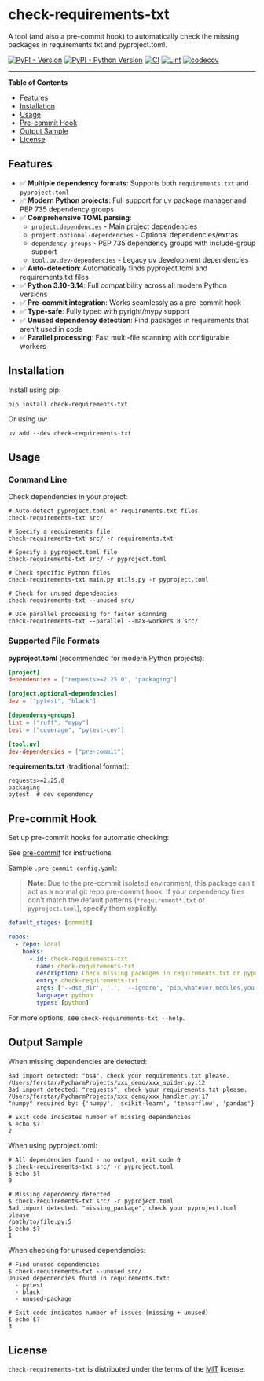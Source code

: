 # check-requirements-txt

A tool (and also a pre-commit hook) to automatically check the missing packages in requirements.txt and pyproject.toml.

[![PyPI - Version](https://img.shields.io/pypi/v/check-requirements-txt.svg)](https://pypi.org/project/check-requirements-txt)
[![PyPI - Python Version](https://img.shields.io/pypi/pyversions/check-requirements-txt.svg)](https://pypi.org/project/check-requirements-txt)
[![CI](https://github.com/ferstar/check-requirements-txt/workflows/CI/badge.svg)](https://github.com/ferstar/check-requirements-txt/actions/workflows/ci.yml)
[![Lint](https://github.com/ferstar/check-requirements-txt/workflows/Lint/badge.svg)](https://github.com/ferstar/check-requirements-txt/actions/workflows/lint.yml)
[![codecov](https://codecov.io/gh/ferstar/check-requirements-txt/branch/master/graph/badge.svg)](https://codecov.io/gh/ferstar/check-requirements-txt)

-----

**Table of Contents**

- [Features](#features)
- [Installation](#installation)
- [Usage](#usage)
- [Pre-commit Hook](#pre-commit-hook)
- [Output Sample](#output-sample)
- [License](#license)

## Features

- ✅ **Multiple dependency formats**: Supports both `requirements.txt` and `pyproject.toml`
- ✅ **Modern Python projects**: Full support for uv package manager and PEP 735 dependency groups
- ✅ **Comprehensive TOML parsing**:
  - `project.dependencies` - Main project dependencies
  - `project.optional-dependencies` - Optional dependencies/extras
  - `dependency-groups` - PEP 735 dependency groups with include-group support
  - `tool.uv.dev-dependencies` - Legacy uv development dependencies
- ✅ **Auto-detection**: Automatically finds pyproject.toml and requirements.txt files
- ✅ **Python 3.10-3.14**: Full compatibility across all modern Python versions
- ✅ **Pre-commit integration**: Works seamlessly as a pre-commit hook
- ✅ **Type-safe**: Fully typed with pyright/mypy support
- ✅ **Unused dependency detection**: Find packages in requirements that aren't used in code
- ✅ **Parallel processing**: Fast multi-file scanning with configurable workers

## Installation

Install using pip:

```console
pip install check-requirements-txt
```

Or using uv:

```console
uv add --dev check-requirements-txt
```

## Usage

### Command Line

Check dependencies in your project:

```console
# Auto-detect pyproject.toml or requirements.txt files
check-requirements-txt src/

# Specify a requirements file
check-requirements-txt src/ -r requirements.txt

# Specify a pyproject.toml file
check-requirements-txt src/ -r pyproject.toml

# Check specific Python files
check-requirements-txt main.py utils.py -r pyproject.toml

# Check for unused dependencies
check-requirements-txt --unused src/

# Use parallel processing for faster scanning
check-requirements-txt --parallel --max-workers 8 src/
```

### Supported File Formats

**pyproject.toml** (recommended for modern Python projects):
```toml
[project]
dependencies = ["requests>=2.25.0", "packaging"]

[project.optional-dependencies]
dev = ["pytest", "black"]

[dependency-groups]
lint = ["ruff", "mypy"]
test = ["coverage", "pytest-cov"]

[tool.uv]
dev-dependencies = ["pre-commit"]
```

**requirements.txt** (traditional format):
```
requests>=2.25.0
packaging
pytest  # dev dependency
```

## Pre-commit Hook

Set up pre-commit hooks for automatic checking:

See [pre-commit](https://github.com/pre-commit/pre-commit) for instructions

Sample `.pre-commit-config.yaml`:

> **Note**: Due to the pre-commit isolated environment, this package can't act as a normal git repo pre-commit hook.
> If your dependency files don't match the default patterns (`*requirement*.txt` or `pyproject.toml`), specify them explicitly.

```yaml
default_stages: [commit]

repos:
  - repo: local
    hooks:
      - id: check-requirements-txt
        name: check-requirements-txt
        description: Check missing packages in requirements.txt or pyproject.toml
        entry: check-requirements-txt
        args: ['--dst_dir', '.', '--ignore', 'pip,whatever,modules,you,want,to,ignore,with,comma,separated']
        language: python
        types: [python]
```

For more options, see `check-requirements-txt --help`.

## Output Sample

When missing dependencies are detected:

```shell
Bad import detected: "bs4", check your requirements.txt please.
/Users/ferstar/PycharmProjects/xxx_demo/xxx_spider.py:12
Bad import detected: "requests", check your requirements.txt please.
/Users/ferstar/PycharmProjects/xxx_demo/xxx_handler.py:17
"numpy" required by: {'numpy', 'scikit-learn', 'tensorflow', 'pandas'}

# Exit code indicates number of missing dependencies
$ echo $?
2
```

When using pyproject.toml:

```shell
# All dependencies found - no output, exit code 0
$ check-requirements-txt src/ -r pyproject.toml
$ echo $?
0

# Missing dependency detected
$ check-requirements-txt src/ -r pyproject.toml
Bad import detected: "missing_package", check your pyproject.toml please.
/path/to/file.py:5
$ echo $?
1
```

When checking for unused dependencies:

```shell
# Find unused dependencies
$ check-requirements-txt --unused src/
Unused dependencies found in requirements.txt:
  - pytest
  - black
  - unused-package

# Exit code indicates number of issues (missing + unused)
$ echo $?
3
```

## License

`check-requirements-txt` is distributed under the terms of the [MIT](https://spdx.org/licenses/MIT.html) license.
